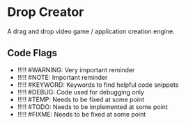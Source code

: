 # Drop Creator

A drag and drop video game / application creation engine.


## Code Flags
- !!!!! #WARNING:             Very important reminder
- !!!!! #NOTE:                Important reminder
- !!!!! #KEYWORD:             Keywords to find helpful code snippets
- !!!!! #DEBUG:               Code used for debugging only
- !!!!! #TEMP:                Needs to be fixed at some point
- !!!!! #TODO:                Needs to be implemented at some point
- !!!!! #FIXME:               Needs to be fixed at some point
 